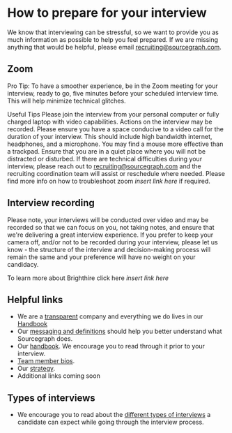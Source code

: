 # How to prepare for your interview

We know that interviewing can be stressful, so we want to provide you as much information as possible to help you feel prepared. If we are missing anything that would be helpful, please email recruiting@sourcegraph.com.

## Zoom

Pro Tip: To have a smoother experience, be in the Zoom meeting for your interview, ready to go, five minutes before your scheduled interview time. This will help minimize technical glitches.

Useful Tips
Please join the interview from your personal computer or fully charged laptop with video capabilities. Actions on the interview may be recorded.
Please ensure you have a space conducive to a video call for the duration of your interview. This should include high bandwidth internet, headphones, and a microphone.
You may find a mouse more effective than a trackpad.
Ensure that you are in a quiet place where you will not be distracted or disturbed.
If there are technical difficulties during your interview, please reach out to recruiting@sourcegraph.com and the recruiting coordination team will assist or reschedule where needed. ​Please find more info on how to troubleshoot zoom _insert link here_ if required.

## Interview recording

Please note, your interviews will be conducted over video and may be recorded so that we can focus on you, not taking notes, and ensure that we're delivering a great interview experience. If you prefer to keep your camera off, and/or not to be recorded during your interview, please let us know - the structure of the interview and decision-making process will remain the same and your preference will have no weight on your candidacy.

To learn more about Brighthire click here _insert link here_

## Helpful links

- We are a [transparent](../../../marketing/process/messaging.md) company and everything we do lives in our [Handbook](../../../../index.md)
- Our [messaging and definitions](../../../marketing/process/messaging.md) should help you better understand what Sourcegraph does.
- Our [handbook](https://handbook.sourcegraph.com). We encourage you to read through it prior to your interview.
- [Team member bios](../../../../team/index.md).
- Our [strategy](../../../../strategy-goals/strategy/index.md).
- Additional links coming soon

## Types of interviews

- We encourage you to read about the [different types of interviews](types_of_interviews.md) a candidate can expect while going through the interview process.
